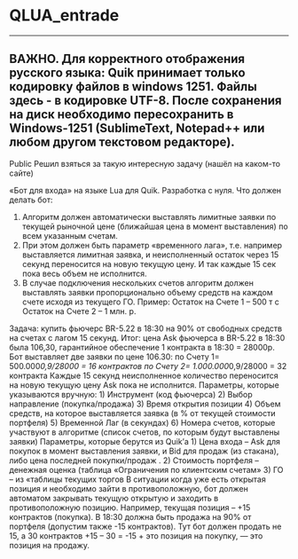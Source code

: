 # QLUA_entrade
-------------------------------------------------
ВАЖНО. Для корректного отображения русского языка: Quik принимает только кодировку файлов в windows 1251. Файлы здесь - в кодировке UTF-8. После сохранения на диск необходимо пересохранить в Windows-1251 (SublimeText, Notepad++ или любом другом текстовом редакторе).
-------------------------------------------------

Public
Решил взяться за такую интересную задачу (нашёл на каком-то сайте)

«Бот для входа» на языке Lua для Quik. Разработка с нуля. 
Что должен делать бот: 
1. Алгоритм должен автоматически выставлять лимитные заявки по текущей рыночной цене (ближайшая цена в момент выставления) по всем указанным счетам. 
2. При этом должен быть параметр «временного лага», т.е. например выставляется лимитная заявка, и неисполненный остаток через 15 секунд переносится на новую текущую цену. И так каждые 15 сек пока весь объем не исполнится. 
3. В случае подключения нескольких счетов алгоритм должен выставлять заявки пропорционально объему средств на каждом счете исходя из текущего ГО. Пример: Остаток на Счете 1 – 500 т с Остаток на Счете 2 – 1 млн. р. 

Задача: купить фьючерс BR-5.22 в 18:30 на 90% от свободных средств на счетах с лагом 15 секунд. Итог: цена Ask фьючерса в BR-5.22 в 18:30 была 106,30, гарантийное обеспечение 1 контракта в 18:30 = 28000р. Бот выставляет две заявки по цене 106.30: по Счету 1= 500.000*0,9/28000 = 16 контрактов по Счету 2= 1.000.000*0,9/28000 = 32 контракта Каждые 15 секунд неисполненное количество переносится на новую текущую цену Ask пока не исполнится. Параметры, которые указываются вручную: 1) Инструмент (код фьючерса) 2) Выбор направление (покупка/продажа) 3) Время открытия позиции 4) Объем средств, на которое выставляется заявка (в % от текущей стоимости портфеля) 5) Временной Лаг (в секундах) 6) Номера счетов, которые участвуют в алгоритме (список счетов, по которым будут выставлены заявки) Параметры, которые берутся из Quik’а 1) Цена входа – Ask для покупок в момент выставления заявки, и Bid для продаж (из стакана), либо цена последней покупки/продаж . 2) Стоимость портфеля – денежная оценка (таблица «Ограничения по клиентским счетам» 3) ГО – из «таблицы текущих торгов В ситуации когда уже есть открытая позиция и необходимо зайти в противоположную, бот должен автоматом закрывать текущую открытую и заходить в противоположную позицию. Например, текущая позиция – +15 контрактов (покупка). В 18:30 должна быть продажа на 90% от портфеля (допустим также -15 контрактов). Тут бот должен продать не 15, а 30 контрактов +15 – 30 = -15 + это позиция на покупку, — это позиция на продажу.

